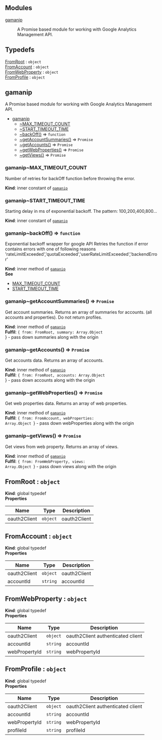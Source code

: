 ## Modules

<dl>
<dt><a href="#module_gamanip">gamanip</a></dt>
<dd><p>A Promise based module for working with Google Analytics Management API.</p>
</dd>
</dl>

## Typedefs

<dl>
<dt><a href="#FromRoot">FromRoot</a> : <code>object</code></dt>
<dd></dd>
<dt><a href="#FromAccount">FromAccount</a> : <code>object</code></dt>
<dd></dd>
<dt><a href="#FromWebProperty">FromWebProperty</a> : <code>object</code></dt>
<dd></dd>
<dt><a href="#FromProfile">FromProfile</a> : <code>object</code></dt>
<dd></dd>
</dl>

<a name="module_gamanip"></a>

## gamanip

A Promise based module for working with Google Analytics Management API.

- [gamanip](#module_gamanip)
  - [~MAX_TIMEOUT_COUNT](#module_gamanip..MAX_TIMEOUT_COUNT)
  - [~START_TIMEOUT_TIME](#module_gamanip..START_TIMEOUT_TIME)
  - [~backOff()](#module_gamanip..backOff) ⇒ <code>function</code>
  - [~getAccountSummaries()](#module_gamanip..getAccountSummaries) ⇒ <code>Promise</code>
  - [~getAccounts()](#module_gamanip..getAccounts) ⇒ <code>Promise</code>
  - [~getWebProperties()](#module_gamanip..getWebProperties) ⇒ <code>Promise</code>
  - [~getViews()](#module_gamanip..getViews) ⇒ <code>Promise</code>

<a name="module_gamanip..MAX_TIMEOUT_COUNT"></a>

### gamanip~MAX_TIMEOUT_COUNT

Number of retries for backOff function before throwing the error.

**Kind**: inner constant of [<code>gamanip</code>](#module_gamanip)  
<a name="module_gamanip..START_TIMEOUT_TIME"></a>

### gamanip~START_TIMEOUT_TIME

Starting delay in ms of exponential backoff. The pattern: 100,200,400,800...

**Kind**: inner constant of [<code>gamanip</code>](#module_gamanip)  
<a name="module_gamanip..backOff"></a>

### gamanip~backOff() ⇒ <code>function</code>

Exponential backoff wrapper for google API
Retries the function if error contains errors with one of following reasons 'rateLimitExceeded','quotaExceeded','userRateLimitExceeded','backendError'

**Kind**: inner method of [<code>gamanip</code>](#module_gamanip)  
**See**

- [MAX_TIMEOUT_COUNT](MAX_TIMEOUT_COUNT)
- [START_TIMEOUT_TIME](START_TIMEOUT_TIME)

<a name="module_gamanip..getAccountSummaries"></a>

### gamanip~getAccountSummaries() ⇒ <code>Promise</code>

Get account summaries.
Returns an array of summaries for accounts. (all accounts and properties). Do not return profiles.

**Kind**: inner method of [<code>gamanip</code>](#module_gamanip)  
**Fulfil**: <code>{ from: FromRoot, summary: Array.Object </code>} - pass down summaries along with the origin  
<a name="module_gamanip..getAccounts"></a>

### gamanip~getAccounts() ⇒ <code>Promise</code>

Get accounts data.
Returns an array of accounts.

**Kind**: inner method of [<code>gamanip</code>](#module_gamanip)  
**Fulfil**: <code>{ from: FromRoot, accounts: Array.Object </code>} - pass down accounts along with the origin  
<a name="module_gamanip..getWebProperties"></a>

### gamanip~getWebProperties() ⇒ <code>Promise</code>

Get web properties data.
Returns an array of web properties.

**Kind**: inner method of [<code>gamanip</code>](#module_gamanip)  
**Fulfil**: <code>{ from: FromAccount, webProperties: Array.Object </code>} - pass down webProperties along with the origin  
<a name="module_gamanip..getViews"></a>

### gamanip~getViews() ⇒ <code>Promise</code>

Get views from web property.
Returns an array of views.

**Kind**: inner method of [<code>gamanip</code>](#module_gamanip)  
**Fulfil**: <code>{ from: FromWebProperty, views: Array.Object </code>} - pass down views along with the origin  
<a name="FromRoot"></a>

## FromRoot : <code>object</code>

**Kind**: global typedef  
**Properties**

| Name         | Type                | Description  |
| ------------ | ------------------- | ------------ |
| oauth2Client | <code>object</code> | oauth2Client |

<a name="FromAccount"></a>

## FromAccount : <code>object</code>

**Kind**: global typedef  
**Properties**

| Name         | Type                | Description  |
| ------------ | ------------------- | ------------ |
| oauth2Client | <code>object</code> | oauth2Client |
| accountId    | <code>string</code> | accountId    |

<a name="FromWebProperty"></a>

## FromWebProperty : <code>object</code>

**Kind**: global typedef  
**Properties**

| Name          | Type                | Description                       |
| ------------- | ------------------- | --------------------------------- |
| oauth2Client  | <code>object</code> | oauth2Client authenticated client |
| accountId     | <code>string</code> | accountId                         |
| webPropertyId | <code>string</code> | webPropertyId                     |

<a name="FromProfile"></a>

## FromProfile : <code>object</code>

**Kind**: global typedef  
**Properties**

| Name          | Type                | Description                       |
| ------------- | ------------------- | --------------------------------- |
| oauth2Client  | <code>object</code> | oauth2Client authenticated client |
| accountId     | <code>string</code> | accountId                         |
| webPropertyId | <code>string</code> | webPropertyId                     |
| profileId     | <code>string</code> | profileId                         |
